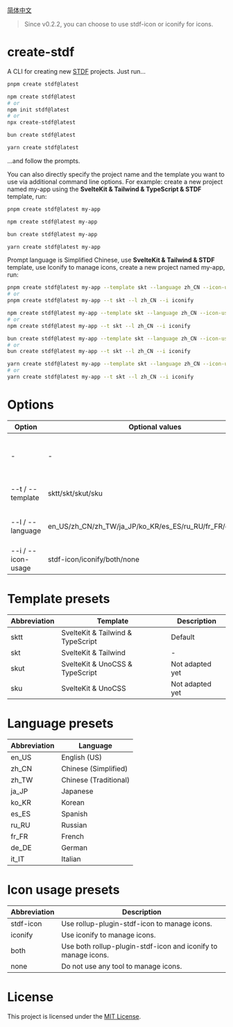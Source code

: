 [简体中文](https://github.com/any-tdf/stdf/blob/main/packages/create-stdf/README_CN.md)

> Since v0.2.2, you can choose to use stdf-icon or iconify for icons.

# create-stdf

A CLI for creating new [STDF](https://stdf.design) projects. Just run...

<!-- :::code-groups -->
<!-- pnpm -->
```sh
pnpm create stdf@latest
```
<!-- :: -->
<!-- npm -->
```sh
npm create stdf@latest
# or
npm init stdf@latest
# or
npx create-stdf@latest
```
<!-- :: -->
<!-- bun -->
```sh
bun create stdf@latest
```
<!-- :: -->
<!-- yarn -->
```sh
yarn create stdf@latest
```
<!-- ::: -->

...and follow the prompts.

You can also directly specify the project name and the template you want to use via additional command line options. For example: create a new project named my-app using the **SvelteKit & Tailwind & TypeScript & STDF** template, run:

<!-- :::code-groups -->
<!-- pnpm -->
```sh
pnpm create stdf@latest my-app
```
<!-- :: -->
<!-- npm -->
```sh
npm create stdf@latest my-app
```
<!-- :: -->
<!-- bun -->
```sh
bun create stdf@latest my-app
```
<!-- :: -->
<!-- yarn -->
```sh
yarn create stdf@latest my-app
```
<!-- ::: -->

Prompt language is Simplified Chinese, use **SvelteKit & Tailwind & STDF** template, use Iconify to manage icons, create a new project named my-app, run:

<!-- :::code-groups -->
<!-- pnpm -->
```sh
pnpm create stdf@latest my-app --template skt --language zh_CN --icon-usage iconify
# or
pnpm create stdf@latest my-app --t skt --l zh_CN --i iconify
```
<!-- :: -->
<!-- npm -->
```sh
npm create stdf@latest my-app --template skt --language zh_CN --icon-usage iconify
# or
npm create stdf@latest my-app --t skt --l zh_CN --i iconify
```
<!-- :: -->
<!-- bun -->
```sh
bun create stdf@latest my-app --template skt --language zh_CN --icon-usage iconify
# or
bun create stdf@latest my-app --t skt --l zh_CN --i iconify
```
<!-- :: -->
<!-- yarn -->
```sh
yarn create stdf@latest my-app --template skt --language zh_CN --icon-usage iconify
# or
yarn create stdf@latest my-app --t skt --l zh_CN --i iconify
```
<!-- ::: -->

# Options

| Option          | Optional values   | Default | Description                                    |
| --------------- | ------ | ------- | ---------------------------------------------- |
| -               | -       | -       | The name of the project, you can direct input. |
| --t / --template | sktt/skt/skut/sku | sktt | The template to use.                           |
| --l / --language | en_US/zh_CN/zh_TW/ja_JP/ko_KR/es_ES/ru_RU/fr_FR/de_DE/it_IT | en_US | The language of the prompts.                   |
| --i / --icon-usage | stdf-icon/iconify/both/none | stdf-icon | The icon usage method.                         |

# Template presets

| Abbreviation | Template                                                | Description     |
| ------------ | ------------------------------------------------------- | --------------- |
| sktt        | SvelteKit & Tailwind & TypeScript           | Default         |
| skt         | SvelteKit & Tailwind                         | -               |
| skut        | SvelteKit & UnoCSS & TypeScript             | Not adapted yet |
| sku         | SvelteKit & UnoCSS                         | Not adapted yet |

# Language presets

| Abbreviation  | Language              |
| ----- | --------------------- |
| en_US | English (US)          |
| zh_CN | Chinese (Simplified)  |
| zh_TW | Chinese (Traditional) |
| ja_JP | Japanese              |
| ko_KR | Korean                |
| es_ES | Spanish               |
| ru_RU | Russian               |
| fr_FR | French                |
| de_DE | German                |
| it_IT | Italian               |

# Icon usage presets

| Abbreviation | Description                                                           |
| --------- | -------------------------------------------------------------- |
| stdf-icon | Use rollup-plugin-stdf-icon to manage icons.                  |
| iconify   | Use iconify to manage icons.                                  |
| both      | Use both rollup-plugin-stdf-icon and iconify to manage icons. |
| none      | Do not use any tool to manage icons.                                       |

# License

This project is licensed under the [MIT License](https://github.com/any-tdf/stdf/blob/main/LICENSE).

